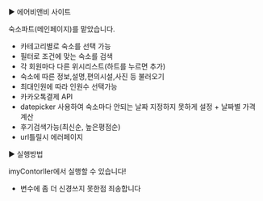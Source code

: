 ▶ 에어비앤비 사이트 

숙소파트(메인페이지)를 맡았습니다.

- 카테고리별로 숙소를 선택 가능
- 필터로 조건에 맞는 숙소를 검색
- 각 회원마다 다른 위시리스트(하트를 누르면 추가)
- 숙소에 따른 정보,설명,편의시설,사진 등 불러오기
- 최대인원에 따라 인원수 선택가능
- 카카오톡결제 API
- datepicker 사용하여 숙소마다 안되는 날짜 지정하지 못하게 설정 + 날짜별 가격 계산 
- 후기검색가능(최신순, 높은평점순)
- url틀릴시 에러페이지

▶ 실행방법

imyContorller에서 실행할 수 있습니다!

- 변수에 좀 더 신경쓰지 못한점 죄송합니다


